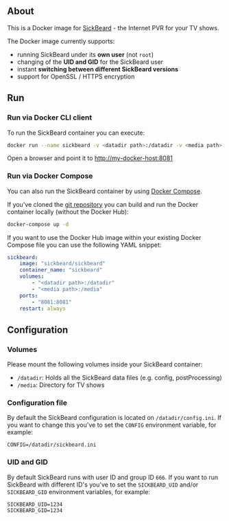 ## About

This is a Docker image for [SickBeard](http://sickbeard.com/) - the Internet PVR for your TV shows.

The Docker image currently supports:

* running SickBeard under its __own user__ (not `root`)
* changing of the __UID and GID__ for the SickBeard user
* instant __switching between different SickBeard versions__
* support for OpenSSL / HTTPS encryption

## Run

### Run via Docker CLI client

To run the SickBeard container you can execute:

```bash
docker run --name sickbeard -v <datadir path>:/datadir -v <media path>:/media -p 8081:8081 sickbeard/sickbeard
```

Open a browser and point it to [http://my-docker-host:8081](http://my-docker-host:8081)

### Run via Docker Compose

You can also run the SickBeard container by using [Docker Compose](https://www.docker.com/docker-compose).

If you've cloned the [git repository](https://github.com/domibarton/docker-sickbeard) you can build and run the Docker container locally (without the Docker Hub):

```bash
docker-compose up -d
```

If you want to use the Docker Hub image within your existing Docker Compose file you can use the following YAML snippet:

```yaml
sickbeard:
    image: "sickbeard/sickbeard"
    container_name: "sickbeard"
    volumes:
        - "<datadir path>:/datadir"
        - "<media path>:/media"
    ports:
        - "8081:8081"
    restart: always
```

## Configuration

### Volumes

Please mount the following volumes inside your SickBeard container:

* `/datadir`: Holds all the SickBeard data files (e.g. config, postProcessing)
* `/media`: Directory for TV shows

### Configuration file

By default the SickBeard configuration is located on `/datadir/config.ini`.
If you want to change this you've to set the `CONFIG` environment variable, for example:

```
CONFIG=/datadir/sickbeard.ini
```

### UID and GID

By default SickBeard runs with user ID and group ID `666`.
If you want to run SickBeard with different ID's you've to set the `SICKBEARD_UID` and/or `SICKBEARD_GID` environment variables, for example:

```
SICKBEARD_UID=1234
SICKBEARD_GID=1234
```